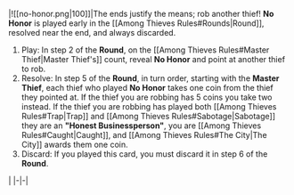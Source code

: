 |![[no-honor.png\|100]]|The ends justify the means; rob another thief! **No Honor** is played early in the [[Among Thieves Rules#Rounds|Round]], resolved near the end, and always discarded.<ol><li>Play: In step 2 of the **Round**, on the [[Among Thieves Rules#Master Thief|Master Thief's]] count, reveal **No Honor** and point at another thief to rob.</li><li>Resolve: In step 5 of the **Round**, in turn order, starting with the **Master Thief**, each thief who played **No Honor** takes one coin from the thief they pointed at. If the thief you are robbing has 5 coins you take two instead. If the thief you are robbing has played both [[Among Thieves Rules#Trap|Trap]] and [[Among Thieves Rules#Sabotage|Sabotage]] they are an **"Honest Businessperson"**, you are [[Among Thieves Rules#Caught|Caught]], and [[Among Thieves Rules#The City|The City]] awards them one coin.</li><li>Discard: If you played this card, you must discard it in step 6 of the **Round**.</li></ol>|
|-|-|

